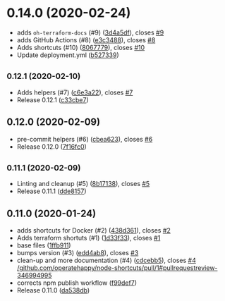 # 0.14.0 (2020-02-24)

* adds `oh-terraform-docs` (#9) ([3d4a5df](https://github.com/operatehappy/node-shortcuts/commit/3d4a5df)), closes [#9](https://github.com/operatehappy/node-shortcuts/issues/9)
* adds GitHub Actions (#8) ([e3c3488](https://github.com/operatehappy/node-shortcuts/commit/e3c3488)), closes [#8](https://github.com/operatehappy/node-shortcuts/issues/8)
* Adds shortcuts (#10) ([8067779](https://github.com/operatehappy/node-shortcuts/commit/8067779)), closes [#10](https://github.com/operatehappy/node-shortcuts/issues/10)
* Update deployment.yml ([b527339](https://github.com/operatehappy/node-shortcuts/commit/b527339))

## <small>0.12.1 (2020-02-10)</small>

* Adds helpers (#7) ([c6e3a22](https://github.com/operatehappy/node-shortcuts/commit/c6e3a22)), closes [#7](https://github.com/operatehappy/node-shortcuts/issues/7)
* Release 0.12.1 ([c33cbe7](https://github.com/operatehappy/node-shortcuts/commit/c33cbe7))

## 0.12.0 (2020-02-09)

* pre-commit helpers (#6) ([cbea623](https://github.com/operatehappy/node-shortcuts/commit/cbea623)), closes [#6](https://github.com/operatehappy/node-shortcuts/issues/6)
* Release 0.12.0 ([7f16fc0](https://github.com/operatehappy/node-shortcuts/commit/7f16fc0))

## <small>0.11.1 (2020-02-09)</small>

* Linting and cleanup (#5) ([8b17138](https://github.com/operatehappy/node-shortcuts/commit/8b17138)), closes [#5](https://github.com/operatehappy/node-shortcuts/issues/5)
* Release 0.11.1 ([dde8157](https://github.com/operatehappy/node-shortcuts/commit/dde8157))

## 0.11.0 (2020-01-24)

* adds shortcuts for Docker (#2) ([438d361](https://github.com/operatehappy/node-shortcuts/commit/438d361)), closes [#2](https://github.com/operatehappy/node-shortcuts/issues/2)
* Adds terraform shortuts (#1) ([1d33f33](https://github.com/operatehappy/node-shortcuts/commit/1d33f33)), closes [#1](https://github.com/operatehappy/node-shortcuts/issues/1)
* base files ([1ffb911](https://github.com/operatehappy/node-shortcuts/commit/1ffb911))
* bumps version (#3) ([edd4ab8](https://github.com/operatehappy/node-shortcuts/commit/edd4ab8)), closes [#3](https://github.com/operatehappy/node-shortcuts/issues/3)
* clean-up and more documentation (#4) ([cdcebb5](https://github.com/operatehappy/node-shortcuts/commit/cdcebb5)), closes [#4](https://github.com/operatehappy/node-shortcuts/issues/4) [/github.com/operatehappy/node-shortcuts/pull/1#pullrequestreview-346994995](https://github.com//github.com/operatehappy/node-shortcuts/pull/1/issues/pullrequestreview-346994995)
* corrects npm publish workflow ([f99def7](https://github.com/operatehappy/node-shortcuts/commit/f99def7))
* Release 0.11.0 ([da538db](https://github.com/operatehappy/node-shortcuts/commit/da538db))

